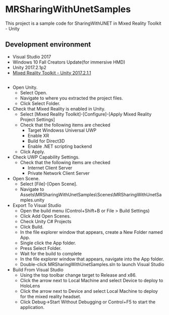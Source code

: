 # MRSharingWithUnetSamples
This project is a sample code for SharingWithUNET in Mixed Reality Toolkit - Unity

## Development environment
* Visual Studio 2017
* Windows 10 Fall Creators Update(for immersive HMD)
* Unity 2017.2.1p2
* [Mixed Reality Toolkit - Unity 2017.2.1.1](https://github.com/Microsoft/MixedRealityToolkit-Unity/releases/tag/2017.2.1.1)

## 
* Open Unity.
  * Select Open.
  * Navigate to where you extracted the project files.
  * Click Select Folder.
* Check that Mixed Reality is enabled in Unity.
  * Select [Mixed Reality Toolkit]-[Configure]-[Apply Mixed Reality Project Settings]
  * Check that the following items are checked
    * Target Windowss Universal UWP
    * Enable XR
    * Build for Direct3D
    * Enable .NET scripting backend
  * Click Apply.
* Check UWP Capability Settings.
  * Check that the following items are checked
    * Internet Client Server
    * Private Network Client Server
* Open Scene.
  * Select [File]-[Open Scene].
  * Navigate to Assets\MRSharingWithUnetSamples\Scenes\MRSharingWithUnetSamples.unity
* Export To Visual Studio
  * Open the build menu (Control+Shift+B or File > Build Settings)
  * Click Add Open Scenes.
  * Check Unity C# Projects
  * Click Build.
  * In the file explorer window that appears, create a New Folder named App.
  * Single click the App folder.
  * Press Select Folder.
  * Wait for the build to complete
  * In the file explorer window that appears, navigate into the App folder.
  * Double-click MRSharingWithUnetSamples.sln to launch Visual Studio 
* Build From Visual Studio
  * Using the top toolbar change target to Release and x86.
  * Click the arrow next to Local Machine and select Device to deploy to HoloLens
  * Click the arrow next to Device and select Local Machine to deploy for the mixed reality headset.
  * Click Debug->Start Without Debugging or Control+F5 to start the application.

